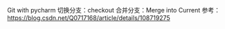 Git with pycharm
切换分支：checkout
合并分支：Merge into Current
参考：https://blog.csdn.net/Q0717168/article/details/108719275






